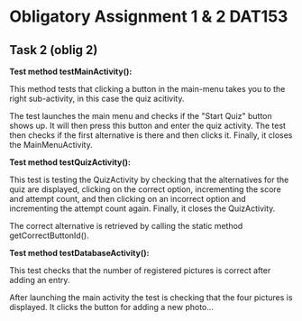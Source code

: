 # Obligatory Assignment 1 & 2 DAT153

## Task 2 (oblig 2)

**Test method testMainActivity():**

This method tests that clicking a button in the main-menu takes you to the right sub-activity, in this case the quiz acitivity. 

The test launches the main menu and checks if the "Start Quiz" button shows up. It will then press this button and enter the quiz activity. 
The test then checks if the first alternative is there and then clicks it. Finally, it closes the MainMenuActivity.

**Test method testQuizActivity():**

This test is testing the QuizActivity by checking that the alternatives for the quiz are displayed, 
clicking on the correct option, incrementing the score and attempt count, and then clicking on an incorrect 
option and incrementing the attempt count again. Finally, it closes the QuizActivity.

The correct alternative is retrieved by calling the static method getCorrectButtonId().

**Test method testDatabaseActivity():**

This test checks that the number of registered pictures is correct after adding an entry.

After launching the main activity the test is checking that the four pictures is displayed. It clicks the button for adding a new photo... 



